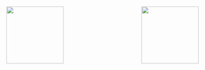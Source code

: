 <h1></h1>
<img align="left" height="150px" src="https://github-readme-stats.vercel.app/api?username=maletiger0404&show_icons=true&theme=monokai&count_private=true">
<img align="right" height="150px" src="https://github-readme-stats.vercel.app/api/top-langs/?username=anuraghazra&layout=compact&theme=monokai&count_private=true">
